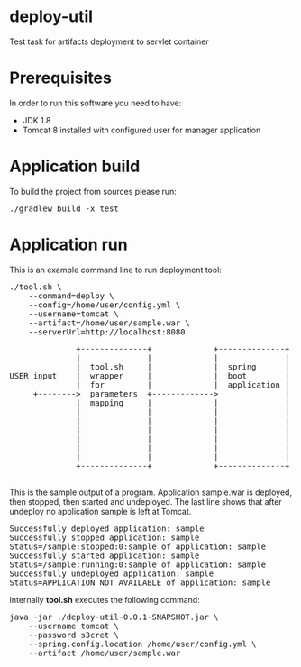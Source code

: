 # deploy-util
Test task for artifacts deployment to servlet container

<h1>Prerequisites</h1>
In order to run this software you need to have:
<ul>
<li>JDK 1.8</li>
<li>Tomcat 8 installed with configured user for manager application</li>
</ul>

<h1>Application build</h1>
To build the project from sources please run:
<pre>
./gradlew build -x test
</pre>

<h1>Application run</h1>
This is an example command line to run deployment tool:
<pre>
./tool.sh \
    --command=deploy \
    --config=/home/user/config.yml \
    --username=tomcat \
    --artifact=/home/user/sample.war \
    --serverUrl=http://localhost:8080
</pre>

<pre>
              +--------------+             +--------------+
              |              |             |              |
              |  tool.sh     |             |  spring      |
USER input    |  wrapper     |             |  boot        |
              |  for         |             |  application |
     +-------->  parameters  +------------->              |
              |  mapping     |             |              |
              |              |             |              |
              |              |             |              |
              |              |             |              |
              |              |             |              |
              |              |             |              |
              |              |             |              |
              +--------------+             +--------------+

</pre>

This is the sample output of a program. Application sample.war is deployed, then stopped, then started and undeployed.
The last line shows that after undeploy no application sample is left at Tomcat.
<pre>
Successfully deployed application: sample
Successfully stopped application: sample
Status=/sample:stopped:0:sample of application: sample
Successfully started application: sample
Status=/sample:running:0:sample of application: sample
Successfully undeployed application: sample
Status=APPLICATION_NOT_AVAILABLE of application: sample
</pre>

Internally <b>tool.sh</b> executes the following command:
<pre>
java -jar ./deploy-util-0.0.1-SNAPSHOT.jar \
    --username tomcat \
    --password s3cret \
    --spring.config.location /home/user/config.yml \
    --artifact /home/user/sample.war
</pre>

